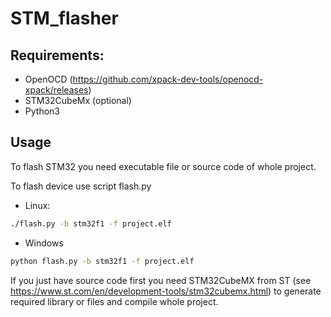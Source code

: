 # STM_flasher

## Requirements:
* OpenOCD (https://github.com/xpack-dev-tools/openocd-xpack/releases)
* STM32CubeMx (optional)
* Python3

## Usage
To flash STM32 you need executable file or source code of whole project.

To flash device use script flash.py
* Linux:
```bash
./flash.py -b stm32f1 -f project.elf
```

* Windows
```bash
python flash.py -b stm32f1 -f project.elf
```

If you just have source code first you need STM32CubeMX from ST (see https://www.st.com/en/development-tools/stm32cubemx.html) to generate required library or files and compile whole project.



